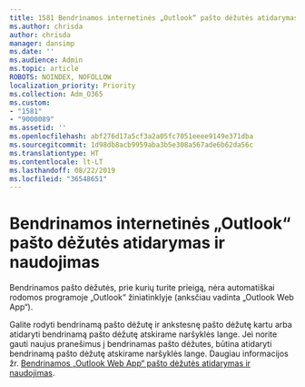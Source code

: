 ```yaml
---
title: 1581 Bendrinamos internetinės „Outlook“ pašto dėžutės atidarymas ir naudojimas
ms.author: chrisda
author: chrisda
manager: dansimp
ms.date: ''
ms.audience: Admin
ms.topic: article
ROBOTS: NOINDEX, NOFOLLOW
localization_priority: Priority
ms.collection: Adm_O365
ms.custom:
- "1581"
- "9000089"
ms.assetid: ''
ms.openlocfilehash: abf276d17a5cf3a2a05fc7051eeee9149e371dba
ms.sourcegitcommit: 1d98db8acb9959aba3b5e308a567ade6b62da56c
ms.translationtype: HT
ms.contentlocale: lt-LT
ms.lasthandoff: 08/22/2019
ms.locfileid: "36548651"
---
```

# <a name="open-and-use-a-shared-mailbox-in-outlook-on-the-web"></a>Bendrinamos internetinės „Outlook“ pašto dėžutės atidarymas ir naudojimas

Bendrinamos pašto dėžutės, prie kurių turite prieigą, nėra automatiškai rodomos programoje „Outlook“ žiniatinklyje (anksčiau vadinta „Outlook Web App“).

Galite rodyti bendrinamą pašto dėžutę ir ankstesnę pašto dėžutę kartu arba atidaryti bendrinamą pašto dėžutę atskirame naršyklės lange. Jei norite gauti naujus pranešimus į bendrinamas pašto dėžutes, būtina atidaryti bendrinamą pašto dėžutę atskirame naršyklės lange. Daugiau informacijos žr. [Bendrinamos „Outlook Web App“ pašto dėžutės atidarymas ir naudojimas](https://support.office.com/article/BC127866-42BE-4DE7-92AE-1EF2F787FD5C).
